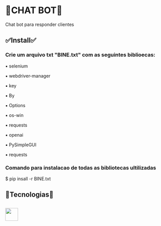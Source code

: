 # 🤖CHAT BOT🤖
<p>Chat bot para responder clientes</p>

<h2>✅Install✅</h2>
<h3>Crie um arquivo txt "BINE.txt" com as seguintes biblioecas:</h3>
<p>▪️ selenium</p>
<p>▪️ webdriver-manager</p>
<p>▪️ key</p>
<p>▪️ By</p>
<p>▪️ Options</p>
<p>▪️ os-win</p>
<p>▪️ requests</p>
<p>▪️ openai</p>
<p>▪️ PySimpleGUI</p>
<p>▪️ requests</p>
<h3>Comando para instalacao de todas as bibliotecas ultilizadas</h3>
<p>$ pip insall -r BINE.txt</p>

<h2>🐍Tecnologias🐍<h2>
<img src="https://cdn.jsdelivr.net/gh/devicons/devicon@latest/icons/python/python-original-wordmark.svg" width="40" />
